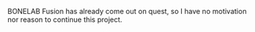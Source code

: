 BONELAB Fusion has already come out on quest, so I have no motivation nor reason to continue this project.
